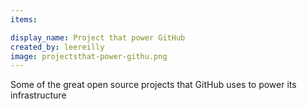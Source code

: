 ```yaml
---
items:

display_name: Project that power GitHub
created_by: leereilly
image: projectsthat-power-githu.png
---
```

Some of the great open source projects that GitHub uses to power its infrastructure
